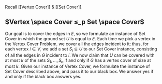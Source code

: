 Recall [[Vertex Cover]] & [[Set Cover]].
## $Vertex \space Cover ≤_p Set \space Cover$
Our goal is to cover the edges in $E$, so we formulate an instance of Set Cover in which the ground set $U$ is equal to $E$. Each time we pick a vertex in the Vertex Cover Problem, we cover all the edges incident to it; thus, for each vertex $i ∈ V$, we add a set $S_i ⊆ U$ to our Set Cover instance, consisting of all the edges in $G$ incident to $i$.
We now claim that $U$ can be covered with at most $k$ of the sets $S_1,...,S_n$ if and only if $G$ has a vertex cover of size at most $k$.
Given our instance of Vertex Cover, we formulate the instance of Set Cover described above, and pass it to our black box. We answer yes if and only if the black box answers yes.